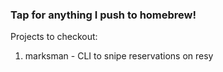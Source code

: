### Tap for anything I push to homebrew!

Projects to checkout:  
1. marksman - CLI to snipe reservations on resy
